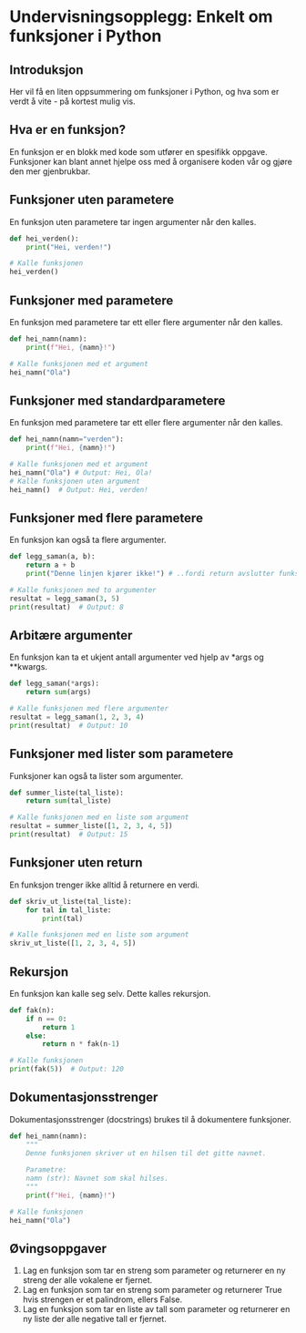 # Undervisningsopplegg: Enkelt om funksjoner i Python

## Introduksjon
Her vil få en liten oppsummering om funksjoner i Python, og hva som er verdt å vite - på kortest mulig vis.

## Hva er en funksjon?
En funksjon er en blokk med kode som utfører en spesifikk oppgave. Funksjoner kan blant annet hjelpe oss med å organisere koden vår og gjøre den mer gjenbrukbar.

## Funksjoner uten parametere
En funksjon uten parametere tar ingen argumenter når den kalles.

```python
def hei_verden():
    print("Hei, verden!")

# Kalle funksjonen
hei_verden()
```

## Funksjoner med parametere
En funksjon med parametere tar ett eller flere argumenter når den kalles.

```python
def hei_namn(namn):
    print(f"Hei, {namn}!")

# Kalle funksjonen med et argument
hei_namn("Ola")
```
## Funksjoner med standardparametere
En funksjon med parametere tar ett eller flere argumenter når den kalles.

```python
def hei_namn(namn="verden"):
    print(f"Hei, {namn}!")

# Kalle funksjonen med et argument
hei_namn("Ola") # Output: Hei, Ola!
# Kalle funksjonen uten argument
hei_namn()  # Output: Hei, verden!
```
## Funksjoner med flere parametere
En funksjon kan også ta flere argumenter.

```python
def legg_saman(a, b):
    return a + b
    print("Denne linjen kjører ikke!") # ..fordi return avslutter funksjonen

# Kalle funksjonen med to argumenter
resultat = legg_saman(3, 5)
print(resultat)  # Output: 8
```
## Arbitære argumenter
En funksjon kan ta et ukjent antall argumenter ved hjelp av *args og **kwargs.

```python
def legg_saman(*args):
    return sum(args)

# Kalle funksjonen med flere argumenter
resultat = legg_saman(1, 2, 3, 4)
print(resultat)  # Output: 10
```

## Funksjoner med lister som parametere
Funksjoner kan også ta lister som argumenter.

```python
def summer_liste(tal_liste):
    return sum(tal_liste)

# Kalle funksjonen med en liste som argument
resultat = summer_liste([1, 2, 3, 4, 5])
print(resultat)  # Output: 15
```

## Funksjoner uten return
En funksjon trenger ikke alltid å returnere en verdi.

```python
def skriv_ut_liste(tal_liste):
    for tal in tal_liste:
        print(tal)

# Kalle funksjonen med en liste som argument
skriv_ut_liste([1, 2, 3, 4, 5])
```

## Rekursjon
En funksjon kan kalle seg selv. Dette kalles rekursjon.

```python
def fak(n):
    if n == 0:
        return 1
    else:
        return n * fak(n-1)

# Kalle funksjonen
print(fak(5))  # Output: 120
```

## Dokumentasjonsstrenger
Dokumentasjonsstrenger (docstrings) brukes til å dokumentere funksjoner.

```python
def hei_namn(namn):
    """
    Denne funksjonen skriver ut en hilsen til det gitte navnet.
    
    Parametre:
    namn (str): Navnet som skal hilses.
    """
    print(f"Hei, {namn}!")

# Kalle funksjonen
hei_namn("Ola")
```

## Øvingsoppgaver
1. Lag en funksjon som tar en streng som parameter og returnerer en ny streng der alle vokalene er fjernet.
2. Lag en funksjon som tar en streng som parameter og returnerer True hvis strengen er et palindrom, ellers False.
3. Lag en funksjon som tar en liste av tall som parameter og returnerer en ny liste der alle negative tall er fjernet.